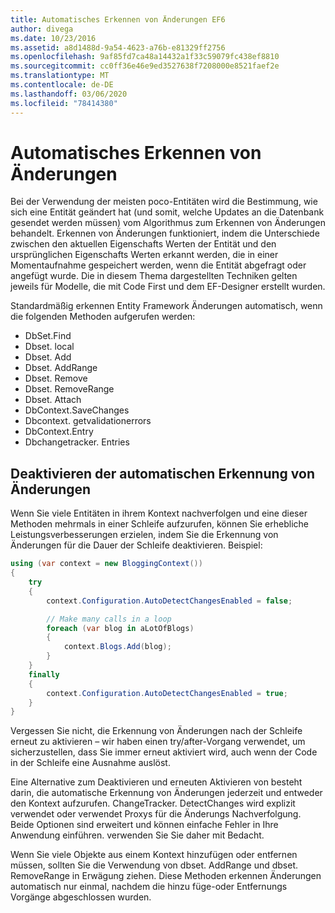 ```yaml
---
title: Automatisches Erkennen von Änderungen EF6
author: divega
ms.date: 10/23/2016
ms.assetid: a8d1488d-9a54-4623-a76b-e81329ff2756
ms.openlocfilehash: 9af85fd7ca48a14432a1f33c59079fc438ef8810
ms.sourcegitcommit: cc0ff36e46e9ed3527638f7208000e8521faef2e
ms.translationtype: MT
ms.contentlocale: de-DE
ms.lasthandoff: 03/06/2020
ms.locfileid: "78414380"
---
```

# <a name="automatic-detect-changes"></a>Automatisches Erkennen von Änderungen
Bei der Verwendung der meisten poco-Entitäten wird die Bestimmung, wie sich eine Entität geändert hat (und somit, welche Updates an die Datenbank gesendet werden müssen) vom Algorithmus zum Erkennen von Änderungen behandelt. Erkennen von Änderungen funktioniert, indem die Unterschiede zwischen den aktuellen Eigenschafts Werten der Entität und den ursprünglichen Eigenschafts Werten erkannt werden, die in einer Momentaufnahme gespeichert werden, wenn die Entität abgefragt oder angefügt wurde. Die in diesem Thema dargestellten Techniken gelten jeweils für Modelle, die mit Code First und dem EF-Designer erstellt wurden.  

Standardmäßig erkennen Entity Framework Änderungen automatisch, wenn die folgenden Methoden aufgerufen werden:  

- DbSet.Find  
- Dbset. local  
- Dbset. Add  
- Dbset. AddRange
- Dbset. Remove  
- Dbset. RemoveRange
- Dbset. Attach  
- DbContext.SaveChanges  
- Dbcontext. getvalidationerrors  
- DbContext.Entry  
- Dbchangetracker. Entries  

## <a name="disabling-automatic-detection-of-changes"></a>Deaktivieren der automatischen Erkennung von Änderungen  

Wenn Sie viele Entitäten in ihrem Kontext nachverfolgen und eine dieser Methoden mehrmals in einer Schleife aufzurufen, können Sie erhebliche Leistungsverbesserungen erzielen, indem Sie die Erkennung von Änderungen für die Dauer der Schleife deaktivieren. Beispiel:  

``` csharp
using (var context = new BloggingContext())
{
    try
    {
        context.Configuration.AutoDetectChangesEnabled = false;

        // Make many calls in a loop
        foreach (var blog in aLotOfBlogs)
        {
            context.Blogs.Add(blog);
        }
    }
    finally
    {
        context.Configuration.AutoDetectChangesEnabled = true;
    }
}
```  

Vergessen Sie nicht, die Erkennung von Änderungen nach der Schleife erneut zu aktivieren – wir haben einen try/after-Vorgang verwendet, um sicherzustellen, dass Sie immer erneut aktiviert wird, auch wenn der Code in der Schleife eine Ausnahme auslöst.  

Eine Alternative zum Deaktivieren und erneuten Aktivieren von besteht darin, die automatische Erkennung von Änderungen jederzeit und entweder den Kontext aufzurufen. ChangeTracker. DetectChanges wird explizit verwendet oder verwendet Proxys für die Änderungs Nachverfolgung. Beide Optionen sind erweitert und können einfache Fehler in Ihre Anwendung einführen. verwenden Sie Sie daher mit Bedacht.  

Wenn Sie viele Objekte aus einem Kontext hinzufügen oder entfernen müssen, sollten Sie die Verwendung von dbset. AddRange und dbset. RemoveRange in Erwägung ziehen. Diese Methoden erkennen Änderungen automatisch nur einmal, nachdem die hinzu füge-oder Entfernungs Vorgänge abgeschlossen wurden. 
